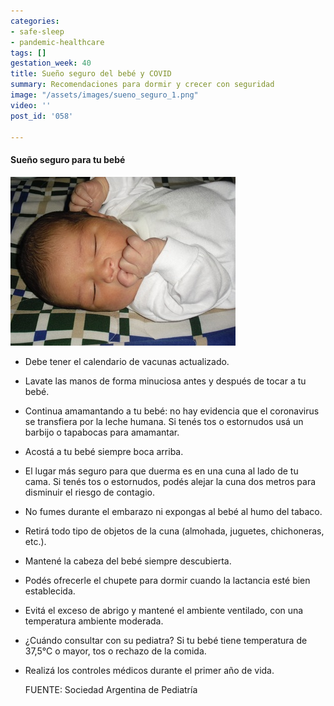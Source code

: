 ```yaml
---
categories:
- safe-sleep
- pandemic-healthcare
tags: []
gestation_week: 40
title: Sueño seguro del bebé y COVID
summary: Recomendaciones para dormir y crecer con seguridad
image: "/assets/images/sueno_seguro_1.png"
video: ''
post_id: '058'

---
```

#### Sueño seguro para tu bebé

![](/assets/images/person-male-child-baby-muscle-nap-535925-pxhere-com.jpg)

* Debe tener el calendario de vacunas actualizado.
* Lavate las manos de forma minuciosa antes y después de tocar a tu bebé.
* Continua amamantando a tu bebé: no hay evidencia que el coronavirus se transfiera por la leche humana. Si tenés tos o estornudos usá un barbijo o tapabocas para amamantar.
* Acostá a tu bebé siempre boca arriba.
* El lugar más seguro para que duerma es en una cuna al lado de tu cama. Si tenés tos o estornudos, podés alejar la cuna dos metros para disminuir el riesgo de contagio.
* No fumes durante el embarazo ni expongas al bebé al humo del tabaco.
* Retirá todo tipo de objetos de la cuna (almohada, juguetes, chichoneras, etc.).
* Mantené la cabeza del bebé siempre descubierta.
* Podés ofrecerle el chupete para dormir cuando la lactancia esté bien establecida.
* Evitá el exceso de abrigo y mantené el ambiente ventilado, con una temperatura ambiente moderada.
* ¿Cuándo consultar con su pediatra? Si tu bebé tiene temperatura de 37,5°C o mayor, tos o rechazo de la comida.
* Realizá los controles médicos durante el primer año de vida.

    
  FUENTE: Sociedad Argentina de Pediatría